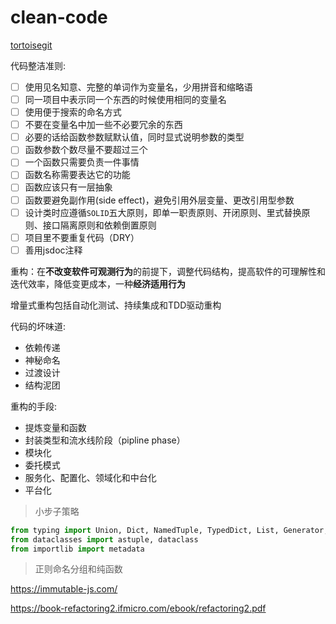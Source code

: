 # clean-code

[tortoisegit](https://tortoisegit.org/)

代码整洁准则:

- [ ] 使用见名知意、完整的单词作为变量名，少用拼音和缩略语
- [ ] 同一项目中表示同一个东西的时候使用相同的变量名
- [ ] 使用便于搜索的命名方式
- [ ] 不要在变量名中加一些不必要冗余的东西
- [ ] 必要的话给函数参数赋默认值，同时显式说明参数的类型
- [ ] 函数参数个数尽量不要超过三个
- [ ] 一个函数只需要负责一件事情
- [ ] 函数名称需要表达它的功能
- [ ] 函数应该只有一层抽象
- [ ] 函数要避免副作用(side effect)，避免引用外层变量、更改引用型参数
- [ ] 设计类时应遵循`SOLID`五大原则，即单一职责原则、开闭原则、里式替换原则、接口隔离原则和依赖倒置原则
- [ ] 项目里不要重复代码（DRY）
- [ ] 善用jsdoc注释

重构：在**不改变软件可观测行为**的前提下，调整代码结构，提高软件的可理解性和迭代效率，降低变更成本，一种**经济适用行为**

增量式重构包括自动化测试、持续集成和TDD驱动重构

代码的坏味道:

- 依赖传递
- 神秘命名
- 过渡设计
- 结构泥团

重构的手段:

- 提炼变量和函数
- 封装类型和流水线阶段（pipline phase）
- 模块化
- 委托模式
- 服务化、配置化、领域化和中台化
- 平台化

> 小步子策略

```py
from typing import Union, Dict, NamedTuple, TypedDict, List, Generator, Iterator, Tuple, AnyStr
from dataclasses import astuple, dataclass
from importlib import metadata


```

> 正则命名分组和纯函数

<https://immutable-js.com/>

<https://book-refactoring2.ifmicro.com/ebook/refactoring2.pdf>
